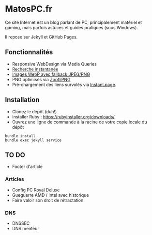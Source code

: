 # MatosPC.fr

Ce site Internet est un blog parlant de PC, principalement matériel et gaming, mais parfois astuces et guides pratiques (sous Windows).

Il repose sur Jekyll et GitHub Pages. 

## Fonctionnalités

 * Responsive WebDesign via Media Queries
 * [Recherche instantanée](https://blog.webjeda.com/instant-jekyll-search/)
 * [Images WebP avec fallback JPEG/PNG](http://www.stucox.com/blog/using-webp-with-modernizr/)
 * PNG optimisés via [ZopfliPNG](https://github.com/google/zopfli)
 * Pré-chargement des liens survolés via [Instant.page](https://instant.page/).

## Installation

 - Clonez le dépôt (duh!)
 - Installer Ruby : https://rubyinstaller.org/downloads/
 - Ouvrez une ligne de commande à la racine de votre copie locale du dépôt
 
 ```
 bundle install
 bundle exec jekyll service
 ```

## TO DO

 - Footer d'article

### Articles

 * Config PC Royal Deluxe
 * Gueguerre AMD / Intel avec historique
 * Faire valoir son droit de rétractation

### DNS

 * DNSSEC
 * DNS menteur

